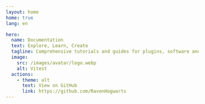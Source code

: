 ```yaml
---
layout: home
home: true
lang: en

hero:
  name: Documentation
  text: Explore, Learn, Create
  tagline: Comprehensive tutorials and guides for plugins, software and utilities developed by RavenHogwarts
  image:
    src: /images/avatar/logo.webp
    alt: Vitest
  actions:
    - theme: alt
      text: View on GitHub
      link: https://github.com/RavenHogwarts
---
```


<script setup>
  import Home from "../.vitepress/theme/components/Home.vue"

  const categories = [
    {
      icon: 'Puzzle',
      title: 'Obsidian Plugins',
      items: [
        {
          icon: 'Gavel',
          title: 'RavenHogwarts Toolkit(OTK)',
          description: 'Multi-functional toolkit for enhanced productivity',
          link: '/obsidian-ravenhogwarts-toolkit/'
        },
        {
          icon: 'CodeXml',
          title: 'Ace Code Editor',
          description: 'Edit code files directly using the Ace editor',
          link: '/obsidian-ace-code-editor/'
        },
        {
          icon: 'Telescope',
          title: 'Yearly Glance',
          description: 'Annual events overview with customizable management.',
          link: '/obsidian-yearly-glance/'
        },
        {
          icon: 'Image',
          title: 'Custom Icons',
          description: 'Customize icons for workspaces and documents',
          link: '/obsidian-custom-icons/'
        },
      ]
    }
  ]
</script>

<HomeUnderline />

<Home :categories="categories" />